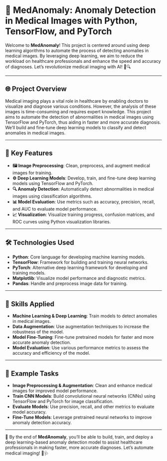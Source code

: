 # 🏥 MedAnomaly: Anomaly Detection in Medical Images with Python, TensorFlow, and PyTorch

Welcome to **MedAnomaly**! This project is centered around using deep learning algorithms to automate the process of detecting anomalies in medical images. By leveraging deep learning, we aim to reduce the workload on healthcare professionals and enhance the speed and accuracy of diagnoses. Let’s revolutionize medical imaging with AI! 🧠🔍

---

## 🌐 Project Overview

Medical imaging plays a vital role in healthcare by enabling doctors to visualize and diagnose various conditions. However, the analysis of these images is time-consuming and requires expert knowledge. This project aims to automate the detection of abnormalities in medical images using TensorFlow and PyTorch, thus aiding in faster and more accurate diagnosis. We’ll build and fine-tune deep learning models to classify and detect anomalies in medical images.

---

## 🔑 Key Features

- **🖼 Image Preprocessing**: Clean, preprocess, and augment medical images for training.
- **⚙️ Deep Learning Models**: Develop, train, and fine-tune deep learning models using TensorFlow and PyTorch.
- **🔍 Anomaly Detection**: Automatically detect abnormalities in medical images using classification algorithms.
- **📊 Model Evaluation**: Use metrics such as accuracy, precision, recall, and AUC to evaluate model performance.
- **📈 Visualization**: Visualize training progress, confusion matrices, and ROC curves using Python visualization libraries.

---

## 🛠 Technologies Used

- **Python**: Core language for developing machine learning models.
- **TensorFlow**: Framework for building and training neural networks.
- **PyTorch**: Alternative deep learning framework for developing and training models.
- **Matplotlib**: Visualize model performance and diagnostic metrics.
- **Pandas**: Handle and preprocess image data for training.

---

## 🤖 Skills Applied

- **Machine Learning & Deep Learning**: Train models to detect anomalies in medical images.
- **Data Augmentation**: Use augmentation techniques to increase the robustness of the model.
- **Model Fine-Tuning**: Fine-tune pretrained models for faster and more accurate anomaly detection.
- **Model Evaluation**: Use various performance metrics to assess the accuracy and efficiency of the model.

---

## 📝 Example Tasks

- **Image Preprocessing & Augmentation**: Clean and enhance medical images for improved model performance.
- **Train CNN Models**: Build convolutional neural networks (CNNs) using TensorFlow and PyTorch for image classification.
- **Evaluate Models**: Use precision, recall, and other metrics to evaluate model accuracy.
- **Fine-Tune Models**: Leverage pretrained neural networks to improve anomaly detection accuracy.

---

🎯 By the end of **MedAnomaly**, you’ll be able to build, train, and deploy a deep learning-based anomaly detection model to assist healthcare professionals in making faster, more accurate diagnoses. Let’s automate medical imaging! 🌟🩺
